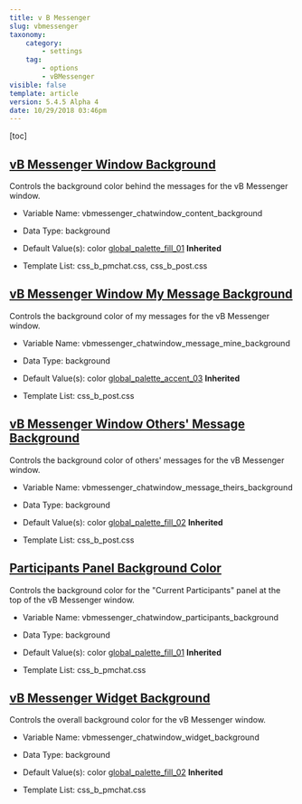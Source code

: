 ```yaml
---
title: v B Messenger
slug: vbmessenger
taxonomy:
    category:
        - settings
    tag:
        - options
        - vBMessenger
visible: false
template: article
version: 5.4.5 Alpha 4
date: 10/29/2018 03:46pm
---
```




[toc]

## [vB Messenger Window Background](#vbmessenger_chatwindow_content_background)

Controls the background color behind the messages for the vB Messenger window.

- Variable Name: vbmessenger_chatwindow_content_background
- Data Type: background
- Default Value(s):
color [global_palette_fill_01](/output/stylevars/vBMessenger#vbmessenger_chatwindow_content_background) **Inherited**

- Template List: css_b_pmchat.css, css_b_post.css

## [vB Messenger Window My Message Background](#vbmessenger_chatwindow_message_mine_background)

Controls the background color of my messages for the vB Messenger window.

- Variable Name: vbmessenger_chatwindow_message_mine_background
- Data Type: background
- Default Value(s):
color [global_palette_accent_03](/output/stylevars/vBMessenger#vbmessenger_chatwindow_message_mine_background) **Inherited**

- Template List: css_b_post.css

## [vB Messenger Window Others' Message Background](#vbmessenger_chatwindow_message_theirs_background)

Controls the background color of others' messages for the vB Messenger window.

- Variable Name: vbmessenger_chatwindow_message_theirs_background
- Data Type: background
- Default Value(s):
color [global_palette_fill_02](/output/stylevars/vBMessenger#vbmessenger_chatwindow_message_theirs_background) **Inherited**

- Template List: css_b_post.css

## [Participants Panel Background Color](#vbmessenger_chatwindow_participants_background)

Controls the background color for the &quot;Current Participants&quot; panel at the top of the vB Messenger window.

- Variable Name: vbmessenger_chatwindow_participants_background
- Data Type: background
- Default Value(s):
color [global_palette_fill_01](/output/stylevars/vBMessenger#vbmessenger_chatwindow_participants_background) **Inherited**

- Template List: css_b_pmchat.css

## [vB Messenger Widget Background](#vbmessenger_chatwindow_widget_background)

Controls the overall background color for the vB Messenger window.

- Variable Name: vbmessenger_chatwindow_widget_background
- Data Type: background
- Default Value(s):
color [global_palette_fill_02](/output/stylevars/vBMessenger#vbmessenger_chatwindow_widget_background) **Inherited**

- Template List: css_b_pmchat.css

